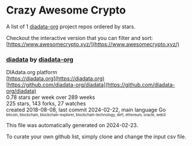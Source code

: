 # Crazy Awesome Crypto
A list of 1 [diadata-org](https://github.com/diadata-org) project repos ordered by stars.  

Checkout the interactive version that you can filter and sort: 
[https://www.awesomecrypto.xyz/](https://www.awesomecrypto.xyz/)  


### [diadata](https://github.com/diadata-org/diadata) by [diadata-org](https://github.com/diadata-org)  
DIAdata.org platform  
[https://diadata.org](https://diadata.org)  
[https://github.com/diadata-org/diadata](https://github.com/diadata-org/diadata)  
0.78 stars per week over 289 weeks  
225 stars, 143 forks, 27 watches  
created 2018-08-08, last commit 2024-02-22, main language Go  
<sub><sup>bitcoin, blockchain, blockchain-explorer, blockchain-technology, defi, ethereum, oracle, web3</sup></sub>


This file was automatically generated on 2024-02-23.  

To curate your own github list, simply clone and change the input csv file.  